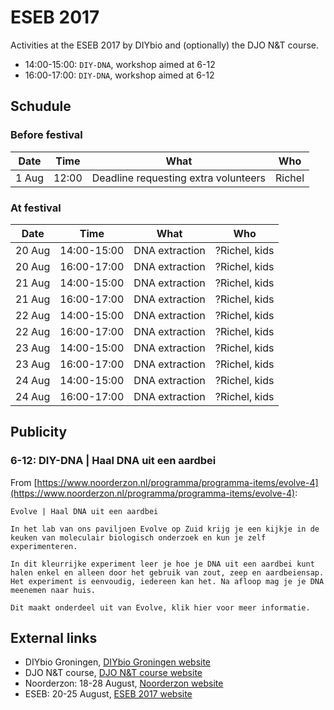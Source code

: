 # ESEB 2017

Activities at the ESEB 2017 by DIYbio and (optionally) the DJO N&T course.

 * 14:00-15:00: `DIY-DNA`, workshop aimed at 6-12
 * 16:00-17:00: `DIY-DNA`, workshop aimed at 6-12

## Schudule

### Before festival

Date|Time|What|Who
---|---|---|---
1 Aug|12:00|Deadline requesting extra volunteers|Richel

### At festival

Date|Time|What|Who
---|---|---|---
20 Aug|14:00-15:00|DNA extraction|?Richel, kids
20 Aug|16:00-17:00|DNA extraction|?Richel, kids
21 Aug|14:00-15:00|DNA extraction|?Richel, kids
21 Aug|16:00-17:00|DNA extraction|?Richel, kids
22 Aug|14:00-15:00|DNA extraction|?Richel, kids
22 Aug|16:00-17:00|DNA extraction|?Richel, kids
23 Aug|14:00-15:00|DNA extraction|?Richel, kids
23 Aug|16:00-17:00|DNA extraction|?Richel, kids
24 Aug|14:00-15:00|DNA extraction|?Richel, kids
24 Aug|16:00-17:00|DNA extraction|?Richel, kids

## Publicity

### 6-12: DIY-DNA | Haal DNA uit een aardbei

From [https://www.noorderzon.nl/programma/programma-items/evolve-4](https://www.noorderzon.nl/programma/programma-items/evolve-4):

```
Evolve | Haal DNA uit een aardbei

In het lab van ons paviljoen Evolve op Zuid krijg je een kijkje in de keuken van moleculair biologisch onderzoek en kun je zelf experimenteren.

In dit kleurrijke experiment leer je hoe je DNA uit een aardbei kunt halen enkel en alleen door het gebruik van zout, zeep en aardbeiensap. Het experiment is eenvoudig, iedereen kan het. Na afloop mag je je DNA meenemen naar huis.

Dit maakt onderdeel uit van Evolve, klik hier voor meer informatie.
```

## External links

 * DIYbio Groningen, [DIYbio Groningen website](http://www.diybiogroningen.org/)
 * DJO N&T course, [DJO N&T course website](https://github.com/dpstruwe/N-T-cursus-DJOG)
 * Noorderzon: 18-28 August, [Noorderzon website](https://www.noorderzon.nl/)
 * ESEB: 20-25 August, [ESEB 2017 website](http://www.eseb2017.nl/home/)


